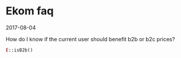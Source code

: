 Ekom faq
===============
2017-08-04




How do I know if the current user should benefit b2b or b2c prices?

```php
E::isB2b()
```
